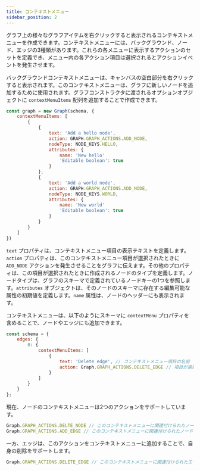 ```yaml
---
title: コンテキストメニュー
sidebar_position: 2
---
```


グラフ上の様々なグラフアイテムを右クリックすると表示されるコンテキストメニューを作成できます。コンテキストメニューには、バックグラウンド、ノード、エッジの3種類があります。これらの各メニューに表示するアクションのセットを定義でき、メニュー内の各アクション項目は選択されるとアクションイベントを発生させます。

バックグラウンドコンテキストメニューは、キャンバスの空白部分を右クリックすると表示されます。このコンテキストメニューは、グラフに新しいノードを追加するために使用されます。グラフコンストラクタに渡されるオプションオブジェクトに `contextMenuItems` 配列を追加することで作成できます。

```javascript
const graph = new Graph(schema, {
    contextMenuItems: [
        {
            {
                text: 'Add a hello node',
                action: GRAPH.GRAPH_ACTIONS.ADD_NODE,
                nodeType: NODE_KEYS.HELLO,
                attributes: {
                    name: 'New hello'
                    'Editable boolean': true
                }
            },
            {
                text: 'Add a world node',
                action: GRAPH.GRAPH_ACTIONS.ADD_NODE,
                nodeType: NODE_KEYS.WORLD,
                attributes: {
                    name: 'New world'
                    'Editable boolean': true
                }
            }
        }
    ]
})
```

`text` プロパティは、コンテキストメニュー項目の表示テキストを定義します。`action` プロパティは、このコンテキストメニュー項目が選択されたときに `ADD_NODE` アクションを発生させることをグラフに伝えます。その他のプロパティは、この項目が選択されたときに作成されるノードのタイプを定義します。ノードタイプは、グラフのスキーマで定義されているノードキーの1つを参照します。`attributes` オブジェクトは、そのノードのスキーマに存在する編集可能な属性の初期値を定義します。`name` 属性は、ノードのヘッダーにも表示されます。

コンテキストメニューは、以下のようにスキーマに `contextMenu` プロパティを含めることで、ノードやエッジにも追加できます。

```javascript
const schema = {
    edges: {
        0: {
            contextMenuItems: [
                {
                    text: 'Delete edge', // コンテキストメニュー項目の名前
                    action: Graph.GRAPH_ACTIONS.DELETE_EDGE // 項目が選択されたときに実行するアクション
                }
            ]
        }
    }
};
```

現在、ノードのコンテキストメニューは2つのアクションをサポートしています。

``` javascript
Graph.GRAPH_ACTIONS.DELTE_NODE // このコンテキストメニューに関連付けられたノードを削除します。
Graph.GRAPH_ACTIONS.ADD_EDGE // このコンテキストメニューに関連付けられたノードから開始するエッジを追加します。別のノードを選択するとエッジ接続が完了します。バックグラウンドキャンバスを選択すると、エッジの追加がキャンセルされます。
```

一方、エッジは、このアクションをコンテキストメニューに追加することで、自身の削除をサポートします。

``` javascript
Graph.GRAPH_ACTIONS.DELETE_EDGE // このコンテキストメニューに関連付けられたエッジを削除します。
```
